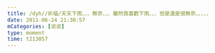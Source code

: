 ```yaml
---
title: /dyh//祈福/天天下雨、、、無奈、、、雖然我喜歡下雨、、、但是還是很無奈、、、、、
date: 2011-06-24 21:30:57
mCategories: [说说]
type: moment
time: t213057
---
```


